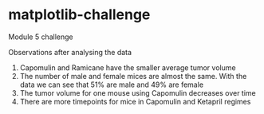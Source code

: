 # matplotlib-challenge
Module 5 challenge

Observations after analysing the data

1) Capomulin and Ramicane have the smaller average tumor volume
2) The number of male and female mices are almost the same. With the data we can see that 51% are male and 49% are female
3) The tumor volume for one mouse using Capomulin decreases over time
4) There are more timepoints for mice in Capomulin and Ketapril regimes
